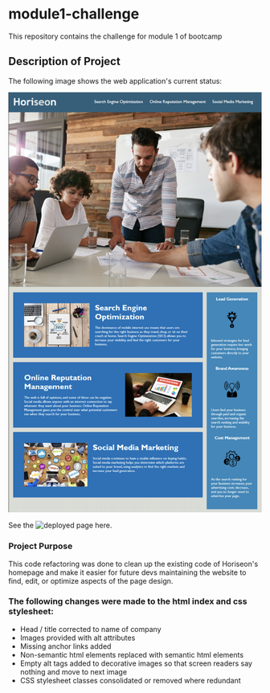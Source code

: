# module1-challenge
This repository contains the challenge for module 1 of bootcamp

## Description of Project

The following image shows the web application's current status:

![deployed-page](./materials/assets/images/deployed-page.png)

See the ![deployed page here](https://aurumbright.github.io/module1-challenge/).

### Project Purpose

This code refactoring was done to clean up the existing code of Horiseon's homepage and make it easier for future devs maintaining the website to find, edit, or optimize aspects of the page design. 

### The following changes were made to the html index and css stylesheet:
* Head / title corrected to name of company
* Images provided with alt attributes
* Missing anchor links added
* Non-semantic html elements replaced with semantic html elements
* Empty alt tags added to decorative images so that screen readers say nothing and move to next image
* CSS stylesheet classes consolidated or removed where redundant
